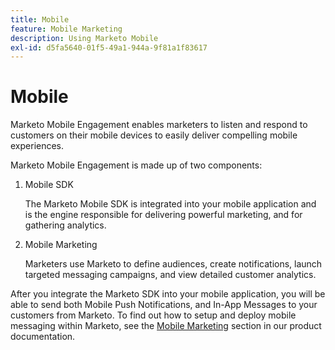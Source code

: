 ```yaml
---
title: Mobile
feature: Mobile Marketing
description: Using Marketo Mobile
exl-id: d5fa5640-01f5-49a1-944a-9f81a1f83617
---
```

# Mobile

Marketo Mobile Engagement enables marketers to listen and respond to customers on their mobile devices to easily deliver compelling mobile experiences.

Marketo Mobile Engagement is made up of two components:

1. Mobile SDK

    The Marketo Mobile SDK is integrated into your mobile application and is the engine responsible for delivering powerful marketing, and for gathering analytics.

1. Mobile Marketing

    Marketers use Marketo to define audiences, create notifications, launch targeted messaging campaigns, and view detailed customer analytics.

After you integrate the Marketo SDK into your mobile application, you will be able to send both Mobile Push Notifications, and In-App Messages to your customers from Marketo. To find out how to setup and deploy mobile messaging within Marketo, see the [Mobile Marketing](https://experienceleague.adobe.com/en/docs/marketo/using/product-docs/mobile-marketing/admin/add-a-mobile-app) section in our product documentation.
